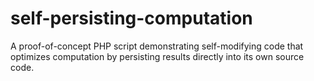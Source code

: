 # self-persisting-computation
A proof-of-concept PHP script demonstrating self-modifying code that optimizes computation by persisting results directly into its own source code.
